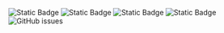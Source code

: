 ![Static Badge](https://img.shields.io/badge/blacklists-60-000000) ![Static Badge](https://img.shields.io/badge/blacklisted-3119958-cc0000) ![Static Badge](https://img.shields.io/badge/whitelisted-2244-00CC00) ![Static Badge](https://img.shields.io/badge/streaming_blacklist-28107-000000) ![GitHub issues](https://img.shields.io/github/issues/fabriziosalmi/blacklists)
